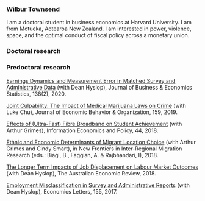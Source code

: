 ### Wilbur Townsend

I am a doctoral student in business economics at Harvard University. I am from Motueka, Aotearoa New Zealand. I am interested in power, violence, space, and the optimal conduct of fiscal policy across a monetary union.

### Doctoral research

### Predoctoral research

[Earnings Dynamics and Measurement Error in Matched Survey and Administrative Data](https://www.tandfonline.com/doi/abs/10.1080/07350015.2018.1514308)
(with Dean Hyslop), Journal of Business & Economics Statistics, 138(2), 2020.

[Joint Culpability: The Impact of Medical Marijuana Laws on Crime](https://www.sciencedirect.com/science/article/abs/pii/S016726811830180X) (with Luke Chu), Journal of Economic Behavior & Organization, 159, 2019.

[Effects of (Ultra-Fast) Fibre Broadband on Student Achievement](https://www.sciencedirect.com/science/article/abs/pii/S0167624517301828) (with Arthur Grimes), Information Economics and Policy, 44, 2018.

[Ethnic and Economic Determinants of Migrant Location Choice](https://link.springer.com/chapter/10.1007/978-3-319-75886-2_9) (with Arthur Grimes and Cindy Smart), in New Frontiers in Inter-Regional Migration Research (eds.: Biagi, B., Faggian, A. & Rajbhandari, I), 2018.

[The Longer Term Impacts of Job Displacement on Labour Market Outcomes](https://onlinelibrary.wiley.com/doi/abs/10.1111/1467-8462.12312) (with Dean Hyslop), The Australian Economic Review, 2018.

[Employment Misclassification in Survey and Administrative Reports](https://www.sciencedirect.com/science/article/abs/pii/S0165176517301076) (with Dean Hyslop), Economics Letters, 155, 2017.
